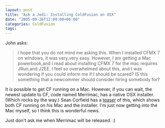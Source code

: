 ```yaml
---
layout: post
title: "Ask a Jedi: Installing ColdFusion on OSX"
date: "2005-09-26T12:09:00+06:00"
categories: ColdFusion 
tags: 
---
```


John asks:

<blockquote>
I hope that you do not mind me asking this.
When I installed CFMX 7 on windows, it was very,very easy. However, I am getting a Mac powerbook,and I read about installing CFMX 7 for the mac requires JRun,and J2EE. I feel so overwhelmed about this, and I was wondering if you could inform me if I should be scared? IS this something that a newcommer should consider hiring somebody for?
</blockquote>

It <i>is</i> possible to get CF running on a Mac. However, if you can wait, the newest update to CF, code named Merrimac, has a native OSX installer. (Which rocks by the way.) Sean Corfield has a <a href="http://www.corfield.org/blog/index.cfm/do/blog.entry/entry/CBAF2026-B2F8-08D1-B03ABD13735D431C">teaser</a> of this, which shows both CF running on his Mac and the installer. I'm just now getting into the Mac myself, so I think this is wonderful news.

Just don't ask me when Merrimac will be released. :)